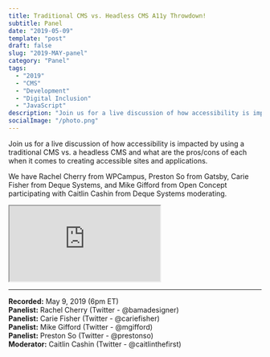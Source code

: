 ```yaml
---
title: Traditional CMS vs. Headless CMS A11y Throwdown!
subtitle: Panel
date: "2019-05-09"
template: "post"
draft: false
slug: "2019-MAY-panel"
category: "Panel"
tags:
  - "2019"
  - "CMS"
  - "Development"
  - "Digital Inclusion"
  - "JavaScript"
description: "Join us for a live discussion of how accessibility is impacted by using a traditional CMS vs. a headless CMS and what are the pros/cons of each when it comes to creating accessible sites and applications. We have Rachel Cherry from WPCampus, Preston So from Gatsby, Carie Fisher from Deque Systems, and Mike Gifford from Open Concept participating with Caitlin Cashin from Deque Systems moderating."
socialImage: "/photo.png"
---
```

Join us for a live discussion of how accessibility is impacted by using a traditional CMS vs. a headless CMS and what are the pros/cons of each when it comes to creating accessible sites and applications.

We have Rachel Cherry from WPCampus, Preston So from Gatsby, Carie Fisher from Deque Systems, and Mike Gifford from Open Concept participating with Caitlin Cashin from Deque Systems moderating.

<iframe title="Traditional CMS vs. Headless CMS A11y Throwdown panel" src="https://www.youtube.com/embed/8lrmC8ZIGPY" allow="accelerometer; autoplay; encrypted-media; gyroscope; picture-in-picture" allowfullscreen></iframe>

-----
<b>Recorded:</b> May 9, 2019 (6pm ET)<br>
<b>Panelist:</b> Rachel Cherry (Twitter - @bamadesigner)<br>
<b>Panelist:</b> Carie Fisher (Twitter - @cariefisher)<br>
<b>Panelist:</b> Mike Gifford (Twitter - @mgifford)<br>
<b>Panelist:</b> Preston So (Twitter - @prestonso)<br>
<b>Moderator:</b> Caitlin Cashin (Twitter - @caitlinthefirst)